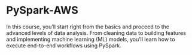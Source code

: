 # PySpark-AWS
In this course, you’ll start right from the basics and proceed to the advanced levels of data analysis. From cleaning data to building features and implementing machine learning (ML) models, you’ll learn how to execute end-to-end workflows using PySpark.
